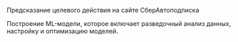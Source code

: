 Предсказание целевого действия на сайте СберАвтоподписка 

Построение ML-модели, которое включает разведочный анализ данных, настройку и оптимизацию моделей.
